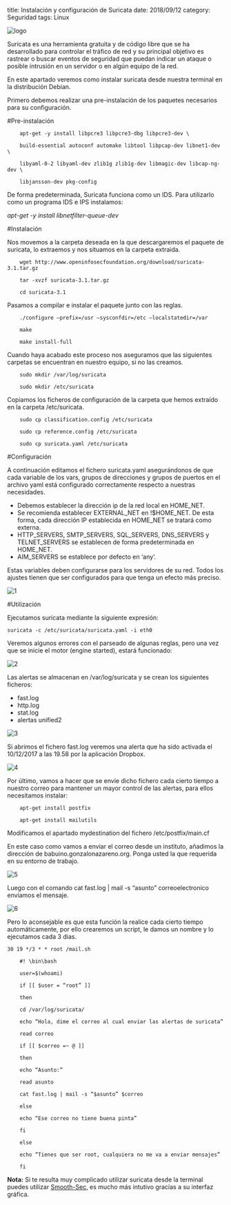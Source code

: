 title: Instalación y configuración de Suricata
date: 2018/09/12
category: Seguridad
tags: Linux

![logo](imagenes/logo.png)

Suricata es una herramienta gratuita y de código libre que se ha desarrollado para controlar el tráfico de red y su principal objetivo es rastrear o buscar  eventos de seguridad que puedan indicar un ataque o posible intrusión en un servidor o en algún equipo de la red.

En este apartado veremos como instalar suricata desde nuestra terminal en la distribución Debian.

Primero debemos realizar una pre-instalación de los paquetes necesarios para su configuración.

#Pre-instalación

~~~
    apt-get -y install libpcre3 libpcre3-dbg libpcre3-dev \

    build-essential autoconf automake libtool libpcap-dev libnet1-dev \

    libyaml-0-2 libyaml-dev zlib1g zlib1g-dev libmagic-dev libcap-ng-dev \

    libjansson-dev pkg-config
~~~

De forma predeterminada, Suricata funciona como un IDS. Para utilizarlo como un programa IDS e IPS instalamos:

*apt-get -y install libnetfilter-queue-dev*

#Instalación

Nos movemos a la carpeta deseada en la que descargaremos el paquete de suricata, lo extraemos y nos situamos en la carpeta extraida.

~~~
    wget http://www.openinfosecfoundation.org/download/suricata-3.1.tar.gz

    tar -xvzf suricata-3.1.tar.gz

    cd suricata-3.1
~~~

Pasamos a compilar e instalar el paquete junto con las reglas.

~~~
    ./configure –prefix=/usr –sysconfdir=/etc –localstatedir=/var

    make

    make install-full

~~~

Cuando haya acabado este proceso nos aseguramos que las siguientes carpetas se encuentran en nuestro equipo, si no las creamos.
~~~
    sudo mkdir /var/log/suricata

    sudo mkdir /etc/suricata
~~~
Copiamos los ficheros de configuración de la carpeta que hemos extraído en la carpeta /etc/suricata.
~~~
    sudo cp classification.config /etc/suricata

    sudo cp reference.config /etc/suricata

    sudo cp suricata.yaml /etc/suricata
~~~

#Configuración

A continuación editamos el fichero suricata.yaml asegurándonos de que cada variable de los vars, grupos de direcciones y grupos de puertos en el archivo yaml está configurado correctamente respecto a nuestras necesidades.

+ Debemos establecer la dirección ip de la red local en HOME_NET.
+ Se recomienda establecer EXTERNAL_NET en !$HOME_NET. De esta forma, cada dirección IP establecida en HOME_NET se tratará como externa.
+ HTTP_SERVERS, SMTP_SERVERS, SQL_SERVERS, DNS_SERVERS y TELNET_SERVERS se establecen de forma predeterminada en HOME_NET.
+ AIM_SERVERS se establece por defecto en ‘any’.

Estas variables deben configurarse para los servidores de su red. Todos los ajustes tienen que ser configurados para que tenga un efecto más preciso.

![1](imagenes/1s.png)

#Utilización

Ejecutamos suricata mediante la siguiente expresión:

    suricata -c /etc/suricata/suricata.yaml -i eth0

Veremos algunos errores con el parseado de algunas reglas, pero una vez que se inicie el motor (engine started), estará funcionado:

![2](imagenes/2s.png)

Las alertas se almacenan en /var/log/suricata y se crean los siguientes ficheros:

+ fast.log
+ http.log
+ stat.log
+ alertas unified2

![3](imagenes/3s.png)

Si abrimos el fichero fast.log veremos una alerta que ha sido activada el 10/12/2017 a las 19.58 por la aplicación Dropbox.

![4](imagenes/4s.png)

Por último, vamos a hacer que se envíe dicho fichero cada cierto tiempo a nuestro correo para mantener un mayor control de las alertas, para ellos necesitamos instalar:

~~~
    apt-get install postfix

    apt-get install mailutils
~~~

Modificamos el apartado mydestination del fichero /etc/postfix/main.cf

En este caso como vamos a enviar el correo desde un instituto, añadimos la dirección de babuino.gonzalonazareno.org. Ponga usted la que requerida en su entorno de trabajo.

![5](imagenes/5s.png)

Luego con el comando cat fast.log | mail -s “asunto” correoelectronico enviamos el mensaje.

![6](imagenes/6s.png)

Pero lo aconsejable es que esta función la realice cada cierto tiempo automáticamente, por ello crearemos un script, le damos un nombre y lo ejecutamos cada 3 dias.

    30 19 */3 * * root /mail.sh
~~~
    #! \bin\bash

    user=$(whoami)

    if [[ $user = “root” ]]

    then

    cd /var/log/suricata/

    echo “Hola, dime el correo al cual enviar las alertas de suricata”

    read correo

    if [[ $correo =~ @ ]]

    then

    echo “Asunto:”

    read asunto

    cat fast.log | mail -s “$asunto” $correo

    else

    echo “Ese correo no tiene buena pinta”

    fi

    else

    echo “Tienes que ser root, cualquiera no me va a enviar mensajes”

    fi
~~~

**Nota:** Si te resulta muy complicado utilizar suricata desde la terminal puedes utilizar [Smooth-Sec](https://wordpress.com/read/feeds/53738596/posts/1967866159), es mucho más intutivo gracias a su interfaz gráfica.
